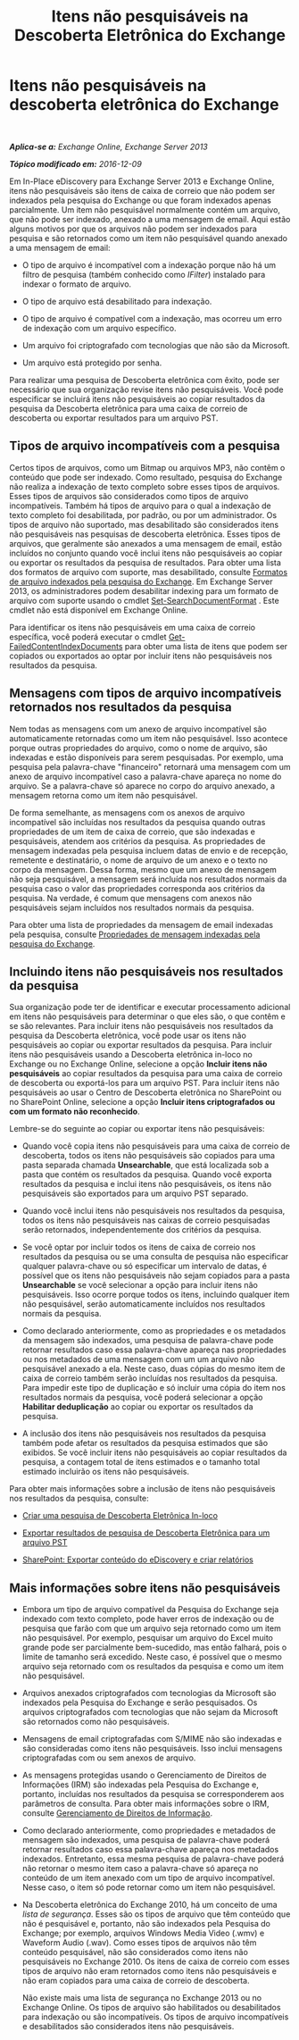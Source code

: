 ﻿---
title: 'Itens não pesquisáveis na Descoberta Eletrônica do Exchange'
TOCTitle: Itens não pesquisáveis na descoberta eletrônica do Exchange
ms:assetid: 32550081-9af9-474b-ae7b-28f1e68cad41
ms:mtpsurl: https://technet.microsoft.com/pt-br/library/Dn602498(v=EXCHG.150)
ms:contentKeyID: 61071990
ms.date: 05/22/2018
mtps_version: v=EXCHG.150
ms.translationtype: MT
---

# Itens não pesquisáveis na descoberta eletrônica do Exchange

 

_**Aplica-se a:** Exchange Online, Exchange Server 2013_

_**Tópico modificado em:** 2016-12-09_

Em In-Place eDiscovery para Exchange Server 2013 e Exchange Online, itens não pesquisáveis são itens de caixa de correio que não podem ser indexados pela pesquisa do Exchange ou que foram indexados apenas parcialmente. Um item não pesquisável normalmente contém um arquivo, que não pode ser indexado, anexado a uma mensagem de email. Aqui estão alguns motivos por que os arquivos não podem ser indexados para pesquisa e são retornados como um item não pesquisável quando anexado a uma mensagem de email:

  - O tipo de arquivo é incompatível com a indexação porque não há um filtro de pesquisa (também conhecido como *IFilter*) instalado para indexar o formato de arquivo.

  - O tipo de arquivo está desabilitado para indexação.

  - O tipo de arquivo é compatível com a indexação, mas ocorreu um erro de indexação com um arquivo específico.

  - Um arquivo foi criptografado com tecnologias que não são da Microsoft.

  - Um arquivo está protegido por senha.

Para realizar uma pesquisa de Descoberta eletrônica com êxito, pode ser necessário que sua organização revise itens não pesquisáveis. Você pode especificar se incluirá itens não pesquisáveis ao copiar resultados da pesquisa da Descoberta eletrônica para uma caixa de correio de descoberta ou exportar resultados para um arquivo PST.

## Tipos de arquivo incompatíveis com a pesquisa

Certos tipos de arquivos, como um Bitmap ou arquivos MP3, não contêm o conteúdo que pode ser indexado. Como resultado, pesquisa do Exchange não realiza a indexação de texto completo sobre esses tipos de arquivos. Esses tipos de arquivos são considerados como tipos de arquivo incompatíveis. Também há tipos de arquivo para o qual a indexação de texto completo foi desabilitada, por padrão, ou por um administrador. Os tipos de arquivo não suportado, mas desabilitado são considerados itens não pesquisáveis nas pesquisas de descoberta eletrônica. Esses tipos de arquivos, que geralmente são anexados a uma mensagem de email, estão incluídos no conjunto quando você inclui itens não pesquisáveis ao copiar ou exportar os resultados da pesquisa de resultados. Para obter uma lista dos formatos de arquivo com suporte, mas desabilitado, consulte [Formatos de arquivo indexados pela pesquisa do Exchange](file-formats-indexed-by-exchange-search-exchange-2013-help.md). Em Exchange Server 2013, os administradores podem desabilitar indexing para um formato de arquivo com suporte usando o cmdlet [Set-SearchDocumentFormat](https://technet.microsoft.com/pt-br/library/jj873756\(v=exchg.150\)) . Este cmdlet não está disponível em Exchange Online.

Para identificar os itens não pesquisáveis em uma caixa de correio específica, você poderá executar o cmdlet [Get-FailedContentIndexDocuments](https://technet.microsoft.com/pt-br/library/dd351154\(v=exchg.150\)) para obter uma lista de itens que podem ser copiados ou exportados ao optar por incluir itens não pesquisáveis nos resultados da pesquisa.

## Mensagens com tipos de arquivo incompatíveis retornados nos resultados da pesquisa

Nem todas as mensagens com um anexo de arquivo incompatível são automaticamente retornadas como um item não pesquisável. Isso acontece porque outras propriedades do arquivo, como o nome de arquivo, são indexadas e estão disponíveis para serem pesquisadas. Por exemplo, uma pesquisa pela palavra-chave "financeiro" retornará uma mensagem com um anexo de arquivo incompatível caso a palavra-chave apareça no nome do arquivo. Se a palavra-chave só aparece no corpo do arquivo anexado, a mensagem retorna como um item não pesquisável.

De forma semelhante, as mensagens com os anexos de arquivo incompatível são incluídas nos resultados da pesquisa quando outras propriedades de um item de caixa de correio, que são indexadas e pesquisáveis, atendem aos critérios da pesquisa. As propriedades de mensagem indexadas pela pesquisa incluem datas de envio e de recepção, remetente e destinatário, o nome de arquivo de um anexo e o texto no corpo da mensagem. Dessa forma, mesmo que um anexo de mensagem não seja pesquisável, a mensagem será incluída nos resultados normais da pesquisa caso o valor das propriedades corresponda aos critérios da pesquisa. Na verdade, é comum que mensagens com anexos não pesquisáveis sejam incluídos nos resultados normais da pesquisa.

Para obter uma lista de propriedades da mensagem de email indexadas pela pesquisa, consulte [Propriedades de mensagem indexadas pela pesquisa do Exchange](message-properties-indexed-by-exchange-search-exchange-2013-help.md).

## Incluindo itens não pesquisáveis nos resultados da pesquisa

Sua organização pode ter de identificar e executar processamento adicional em itens não pesquisáveis para determinar o que eles são, o que contêm e se são relevantes. Para incluir itens não pesquisáveis nos resultados da pesquisa da Descoberta eletrônica, você pode usar os itens não pesquisáveis ao copiar ou exportar resultados da pesquisa. Para incluir itens não pesquisáveis usando a Descoberta eletrônica in-loco no Exchange ou no Exchange Online, selecione a opção **Incluir itens não pesquisáveis** ao copiar resultados da pesquisa para uma caixa de correio de descoberta ou exportá-los para um arquivo PST. Para incluir itens não pesquisáveis ao usar o Centro de Descoberta eletrônica no SharePoint ou no SharePoint Online, selecione a opção **Incluir itens criptografados ou com um formato não reconhecido**.

Lembre-se do seguinte ao copiar ou exportar itens não pesquisáveis:

  - Quando você copia itens não pesquisáveis para uma caixa de correio de descoberta, todos os itens não pesquisáveis são copiados para uma pasta separada chamada **Unsearchable**, que está localizada sob a pasta que contém os resultados da pesquisa. Quando você exporta resultados da pesquisa e inclui itens não pesquisáveis, os itens não pesquisáveis são exportados para um arquivo PST separado.

  - Quando você inclui itens não pesquisáveis nos resultados da pesquisa, todos os itens não pesquisáveis nas caixas de correio pesquisadas serão retornados, independentemente dos critérios da pesquisa.

  - Se você optar por incluir todos os itens de caixa de correio nos resultados da pesquisa ou se uma consulta de pesquisa não especificar qualquer palavra-chave ou só especificar um intervalo de datas, é possível que os itens não pesquisáveis não sejam copiados para a pasta **Unsearchable** se você selecionar a opção para incluir itens não pesquisáveis. Isso ocorre porque todos os itens, incluindo qualquer item não pesquisável, serão automaticamente incluídos nos resultados normais da pesquisa.

  - Como declarado anteriormente, como as propriedades e os metadados da mensagem são indexados, uma pesquisa de palavra-chave pode retornar resultados caso essa palavra-chave apareça nas propriedades ou nos metadados de uma mensagem com um um arquivo não pesquisável anexado a ela. Neste caso, duas cópias do mesmo item de caixa de correio também serão incluídas nos resultados da pesquisa. Para impedir este tipo de duplicação e só incluir uma cópia do item nos resultados normais da pesquisa, você poderá selecionar a opção **Habilitar deduplicação** ao copiar ou exportar os resultados da pesquisa.

  - A inclusão dos itens não pesquisáveis nos resultados da pesquisa também pode afetar os resultados da pesquisa estimados que são exibidos. Se você incluir itens não pesquisáveis ao copiar resultados da pesquisa, a contagem total de itens estimados e o tamanho total estimado incluirão os itens não pesquisáveis.

Para obter mais informações sobre a inclusão de itens não pesquisáveis nos resultados da pesquisa, consulte:

  - [Criar uma pesquisa de Descoberta Eletrônica In-loco](create-an-in-place-ediscovery-search-exchange-2013-help.md)

  - [Exportar resultados de pesquisa de Descoberta Eletrônica para um arquivo PST](export-ediscovery-search-results-to-a-pst-file-exchange-2013-help.md)

  - [SharePoint: Exportar conteúdo do eDiscovery e criar relatórios](https://go.microsoft.com/fwlink/p/?linkid=324757)

## Mais informações sobre itens não pesquisáveis

  - Embora um tipo de arquivo compatível da Pesquisa do Exchange seja indexado com texto completo, pode haver erros de indexação ou de pesquisa que farão com que um arquivo seja retornado como um item não pesquisável. Por exemplo, pesquisar um arquivo do Excel muito grande pode ser parcialmente bem-sucedido, mas então falhará, pois o limite de tamanho será excedido. Neste caso, é possível que o mesmo arquivo seja retornado com os resultados da pesquisa e como um item não pesquisável.

  - Arquivos anexados criptografados com tecnologias da Microsoft são indexados pela Pesquisa do Exchange e serão pesquisados. Os arquivos criptografados com tecnologias que não sejam da Microsoft são retornados como não pesquisáveis.

  - Mensagens de email criptografadas com S/MIME não são indexadas e são consideradas como itens não pesquisáveis. Isso inclui mensagens criptografadas com ou sem anexos de arquivo.

  - As mensagens protegidas usando o Gerenciamento de Direitos de Informações (IRM) são indexadas pela Pesquisa do Exchange e, portanto, incluídas nos resultados da pesquisa se corresponderem aos parâmetros de consulta. Para obter mais informações sobre o IRM, consulte [Gerenciamento de Direitos de Informação](information-rights-management-exchange-2013-help.md).

  - Como declarado anteriormente, como propriedades e metadados de mensagem são indexados, uma pesquisa de palavra-chave poderá retornar resultados caso essa palavra-chave apareça nos metadados indexados. Entretanto, essa mesma pesquisa de palavra-chave poderá não retornar o mesmo item caso a palavra-chave só apareça no conteúdo de um item anexado com um tipo de arquivo incompatível. Nesse caso, o item só pode retornar como um item não pesquisável.

  - Na Descoberta eletrônica do Exchange 2010, há um conceito de uma *lista de segurança*. Esses são os tipos de arquivo que têm conteúdo que não é pesquisável e, portanto, não são indexados pela Pesquisa do Exchange; por exemplo, arquivos Windows Media Video (.wmv) e Waveform Audio (.wav). Como esses tipos de arquivos não têm conteúdo pesquisável, não são considerados como itens não pesquisáveis no Exchange 2010. Os itens de caixa de correio com esses tipos de arquivo não eram retornados como itens não pesquisáveis e não eram copiados para uma caixa de correio de descoberta.
    
    Não existe mais uma lista de segurança no Exchange 2013 ou no Exchange Online. Os tipos de arquivo são habilitados ou desabilitados para indexação ou são incompatíveis. Os tipos de arquivo incompatíveis e desabilitados são considerados itens não pesquisáveis.

